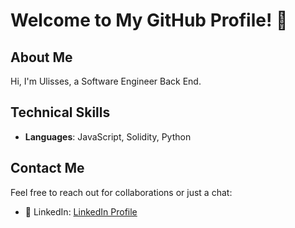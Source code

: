 # Welcome to My GitHub Profile! 👋

## About Me
Hi, I'm Ulisses, a  Software Engineer Back End.

## Technical Skills
- **Languages**: JavaScript, Solidity, Python

## Contact Me
Feel free to reach out for collaborations or just a chat:
- 💼 LinkedIn: [LinkedIn Profile](in/ulisses-dantas-2a66092b3)



